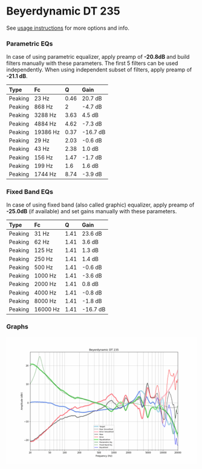 # Beyerdynamic DT 235
See [usage instructions](https://github.com/jaakkopasanen/AutoEq#usage) for more options and info.

### Parametric EQs
In case of using parametric equalizer, apply preamp of **-20.8dB** and build filters manually
with these parameters. The first 5 filters can be used independently.
When using independent subset of filters, apply preamp of **-21.1 dB**.

| Type    | Fc       |    Q | Gain     |
|:--------|:---------|:-----|:---------|
| Peaking | 23 Hz    | 0.46 | 20.7 dB  |
| Peaking | 868 Hz   | 2    | -4.7 dB  |
| Peaking | 3288 Hz  | 3.63 | 4.5 dB   |
| Peaking | 4884 Hz  | 4.62 | -7.3 dB  |
| Peaking | 19386 Hz | 0.37 | -16.7 dB |
| Peaking | 29 Hz    | 2.03 | -0.6 dB  |
| Peaking | 43 Hz    | 2.38 | 1.0 dB   |
| Peaking | 156 Hz   | 1.47 | -1.7 dB  |
| Peaking | 199 Hz   | 1.6  | 1.6 dB   |
| Peaking | 1744 Hz  | 8.74 | -3.9 dB  |

### Fixed Band EQs
In case of using fixed band (also called graphic) equalizer, apply preamp of **-25.0dB**
(if available) and set gains manually with these parameters.

| Type    | Fc       |    Q | Gain     |
|:--------|:---------|:-----|:---------|
| Peaking | 31 Hz    | 1.41 | 23.6 dB  |
| Peaking | 62 Hz    | 1.41 | 3.6 dB   |
| Peaking | 125 Hz   | 1.41 | 1.3 dB   |
| Peaking | 250 Hz   | 1.41 | 1.4 dB   |
| Peaking | 500 Hz   | 1.41 | -0.6 dB  |
| Peaking | 1000 Hz  | 1.41 | -3.6 dB  |
| Peaking | 2000 Hz  | 1.41 | 0.8 dB   |
| Peaking | 4000 Hz  | 1.41 | -0.8 dB  |
| Peaking | 8000 Hz  | 1.41 | -1.8 dB  |
| Peaking | 16000 Hz | 1.41 | -16.7 dB |

### Graphs
![](./Beyerdynamic%20DT%20235.png)
